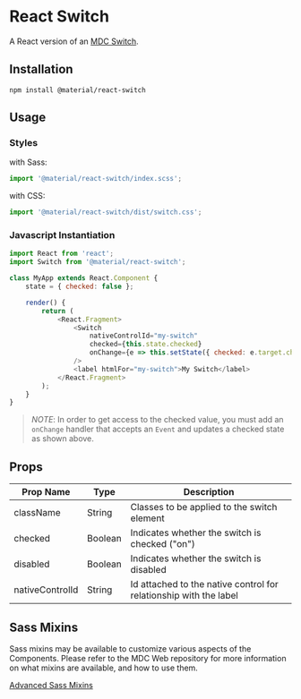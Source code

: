# React Switch

A React version of an [MDC Switch](https://github.com/material-components/material-components-web/tree/master/packages/mdc-switch).

## Installation

```
npm install @material/react-switch
```

## Usage

### Styles

with Sass:

```js
import '@material/react-switch/index.scss';
```

with CSS:

```js
import '@material/react-switch/dist/switch.css';
```

### Javascript Instantiation

```js
import React from 'react';
import Switch from '@material/react-switch';

class MyApp extends React.Component {
    state = { checked: false };

    render() {
        return (
            <React.Fragment>
                <Switch
                    nativeControlId="my-switch"
                    checked={this.state.checked}
                    onChange={e => this.setState({ checked: e.target.checked })}
                />
                <label htmlFor="my-switch">My Switch</label>
            </React.Fragment>
        );
    }
}
```

> _NOTE_: In order to get access to the checked value, you must add an `onChange` handler that accepts an `Event` and updates a checked state as shown above.

## Props

| Prop Name       | Type    | Description                                                       |
| --------------- | ------- | ----------------------------------------------------------------- |
| className       | String  | Classes to be applied to the switch element                       |
| checked         | Boolean | Indicates whether the switch is checked ("on")                    |
| disabled        | Boolean | Indicates whether the switch is disabled                          |
| nativeControlId | String  | Id attached to the native control for relationship with the label |

## Sass Mixins

Sass mixins may be available to customize various aspects of the Components. Please refer to the
MDC Web repository for more information on what mixins are available, and how to use them.

[Advanced Sass Mixins](https://github.com/material-components/material-components-web/blob/master/packages/mdc-switch/README.md#sass-mixins)
